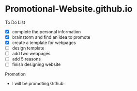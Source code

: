 # Promotional-Website.github.io

To Do List
- [x] complete the personal information
- [x] brainstorm and find an idea to promote
- [x] create a template for webpages
- [ ] design template
- [ ] add two webpages
- [ ] add 5 reasons
- [ ] finish designing website

Promotion
 - I will be promoting Github
